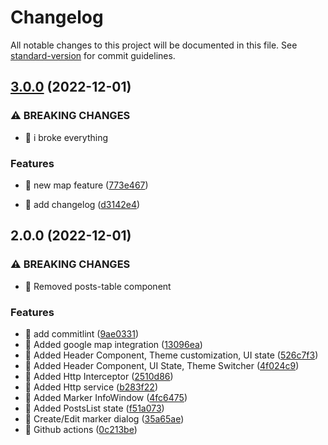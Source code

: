 # Changelog

All notable changes to this project will be documented in this file. See [standard-version](https://github.com/conventional-changelog/standard-version) for commit guidelines.

## [3.0.0](https://github.com/PiotrMieszczak/wefox/compare/v2.0.0...v3.0.0) (2022-12-01)


### ⚠ BREAKING CHANGES

* 🧨 i broke everything

### Features

* 🎸 new map feature ([773e467](https://github.com/PiotrMieszczak/wefox/commit/773e4675f855977d9fabfe1ae6c2079cd28a5a1c))


* 🤖 add changelog ([d3142e4](https://github.com/PiotrMieszczak/wefox/commit/d3142e4c7beffb4b721e9342c5f20ff39ab94e0e))

## 2.0.0 (2022-12-01)

### ⚠ BREAKING CHANGES

- 🧨 Removed posts-table component

### Features

- 🎸 add commitlint ([9ae0331](https://github.com/PiotrMieszczak/wefox/commit/9ae03316299944427c3fd7232cbff31abfc4f10b))
- 🎸 Added google map integration ([13096ea](https://github.com/PiotrMieszczak/wefox/commit/13096ea88fc7b2f468733eba7891b6ff9d6719a4))
- 🎸 Added Header Component, Theme customization, UI state ([526c7f3](https://github.com/PiotrMieszczak/wefox/commit/526c7f350502163bdedeed837af4ceb59847fe82))
- 🎸 Added Header Component, UI State, Theme Switcher ([4f024c9](https://github.com/PiotrMieszczak/wefox/commit/4f024c9d5852fe788afe0b37dd0b2d8d4fba1523))
- 🎸 Added Http Interceptor ([2510d86](https://github.com/PiotrMieszczak/wefox/commit/2510d862e6ad475b455825c0aa0c31509e18e1cc))
- 🎸 Added Http service ([b283f22](https://github.com/PiotrMieszczak/wefox/commit/b283f22008449467ac7da91454848ecaf6c1cb96))
- 🎸 Added Marker InfoWindow ([4fc6475](https://github.com/PiotrMieszczak/wefox/commit/4fc647564ae03e846494a079a2982aa88a601d81))
- 🎸 Added PostsList state ([f51a073](https://github.com/PiotrMieszczak/wefox/commit/f51a073d0ea8fb1a1ab70c55b6ced85aa838727a))
- 🎸 Create/Edit marker dialog ([35a65ae](https://github.com/PiotrMieszczak/wefox/commit/35a65ae67b26d08d5736f394d8ec348f371c2472))
- 🎸 Github actions ([0c213be](https://github.com/PiotrMieszczak/wefox/commit/0c213be9836af95aa5cab87222f4c57aebc8f741))
